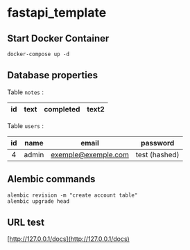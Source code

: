 # fastapi_template

## Start Docker Container

```
docker-compose up -d
```

## Database properties

Table ```notes``` :

|  id   | text | completed | text2 |
| :---: | ---- | :-------: | ----- |

Table ```users``` :

|  id   | name  |        email        | password      |
| :---: | ----- | :-----------------: | ------------- |
|   4   | admin | exemple@exemple.com | test (hashed) |


## Alembic commands

```
alembic revision -m "create account table"
alembic upgrade head
```

## URL test

[http://127.0.0.1/docs](http://127.0.0.1/docs)